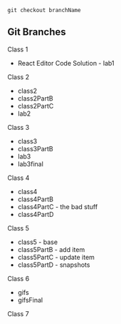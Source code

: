 `git checkout branchName`

## Git Branches

Class 1
- React Editor Code Solution - lab1

Class 2
 - class2
 - class2PartB
 - class2PartC
 - lab2

 Class 3
 - class3
 - class3PartB
 - lab3
 - lab3final

 Class 4
 - class4
 - class4PartB
 - class4PartC - the bad stuff
 - class4PartD

 Class 5 
 - class5 - base
 - class5PartB - add item 
 - class5PartC - update item
 - class5PartD - snapshots

 Class 6
- gifs
- gifsFinal

Class 7